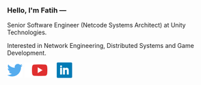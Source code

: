 ### Hello, I'm Fatih —

Senior Software Engineer (Netcode Systems Architect) at Unity Technologies.

Interested in Network Engineering, Distributed Systems and Game Development.

[![Twitter](icons/twitter.svg)](https://twitter.com/ThusSpokeNomad)
[![YouTube](icons/youtube.svg)](https://youtube.com/@ThusSpokeNomad)
[![LinkedIn](icons/linkedin.svg)](https://linkedin.com/in/ThusSpokeNomad)
